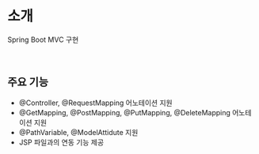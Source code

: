 # 소개

Spring Boot MVC 구현

<br/>

## 주요 기능

- @Controller, @RequestMapping 어노테이션 지원
- @GetMapping, @PostMapping, @PutMapping, @DeleteMapping 어노테이션 지원
- @PathVariable, @ModelAttidute 지원
- JSP 파일과의 연동 기능 제공
